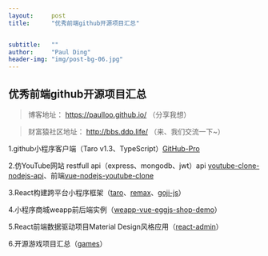 ```yaml
---
layout:     post
title:      "优秀前端github开源项目汇总"


subtitle:   ""
author:     "Paul Ding"
header-img: "img/post-bg-06.jpg"
---
```


## 优秀前端github开源项目汇总

> 博客地址： https://paulloo.github.io/ （分享我想）

> 财富猿社区地址： http://bbs.ddp.life/ （来、我们交流一下~）

1.github小程序客户端（Taro v1.3、TypeScript）[GitHub-Pro](https://github.com/zenghongtu/GitHub-Pro)

2.仿YouTube网站 restfull api（express、mongodb、jwt）api [youtube-clone-nodejs-api](https://github.com/techreagan/youtube-clone-nodejs-api)、前端[vue-nodejs-youtube-clone](https://github.com/techreagan/vue-nodejs-youtube-clone)

3.React构建跨平台小程序框架（[taro](https://github.com/NervJS/taro)、[remax](https://github.com/remaxjs/remax)、[goji-js](https://github.com/airbnb/goji-js)）

4.小程序商城weapp前后端实例（[weapp-vue-eggjs-shop-demo](https://github.com/ruiyong-lee/weapp-vue-eggjs-shop-demo)）

5.React前端数据驱动项目Material Design风格应用（[react-admin](https://github.com/marmelab/react-admin)）

6.开源游戏项目汇总（[games](https://github.com/leereilly/games)）